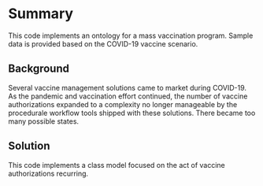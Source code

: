 # Summary
This code implements an ontology for a  mass vaccination program. Sample data is provided based on the COVID-19 vaccine scenario. 

## Background
Several vaccine management solutions came to market during COVID-19. As the pandemic and vaccination effort continued, the number of vaccine authorizations expanded to a complexity no longer manageable by the procedurale workflow tools shipped with these solutions. There became too many possible states.

## Solution
This code implements a class model focused on the act of vaccine authorizations recurring. 